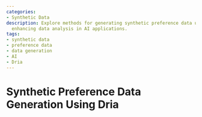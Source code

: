 ```yaml
---
categories:
- Synthetic Data
description: Explore methods for generating synthetic preference data using Dria,
  enhancing data analysis in AI applications.
tags:
- synthetic data
- preference data
- data generation
- AI
- Dria
---
```


# Synthetic Preference Data Generation Using Dria